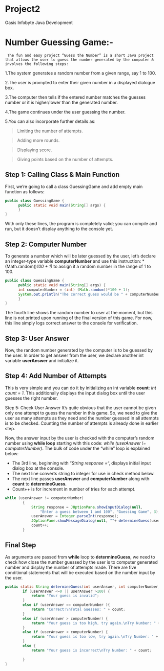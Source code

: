 # Project2
Oasis Infobyte Java Development
 # Number Guessing Game:-
     The fun and easy project “Guess the Number” is a short Java project that allows the user to guess the number generated by the computer & involves the following steps:

1.The system generates a random number from a given range, say 1 to 100.

2.The user is prompted to enter their given number in a displayed dialogue box.

3.The computer then tells if the entered number matches the guesses number or it is higher/lower than the generated number.

4.The game continues under the user guessing the number.

5.You can also incorporate further details as:

>Limiting the number of attempts.

>Adding more rounds.

>Displaying score.

>Giving points based on the number of attempts.

## Step 1: Calling Class & Main Function
First, we’re going to call a class GuessingGame and add empty main function as follows:
```java
public class GuessingGame {
      public static void main(String[] args) {
      }
}
```
With only these lines, the program is completely valid; you can compile and run, but it doesn’t display anything to the console yet.

## Step 2: Computer Number
To generate a number which will be later guessed by the user, let’s declare an integer-type variable **computerNumber** and use this instruction: *(Math.random()*100 + 1)* to assign it a random number in the range of 1 to 100.
```java
public class GuessingGame {
      public static void main(String[] args) {
      int computerNumber = (int) (Math.random()*100 + 1);
      System.out.println("The correct guess would be " + computerNumber);
      }
}
```
The fourth line shows the random number to user at the moment, but this line is not printed upon running of the final version of this game. For now, this line simply logs correct answer to the console for verification.

## Step 3: User Answer
Now, the random number generated by the computer is to be guessed by the user. In order to get answer from the user, we declare another int variable **userAnswer** and initialize it.

## Step 4: Add Number of Attempts
This is very simple and you can do it by initializing an int variable **count**: *int count = 1*. This additionally displays the input dialog box until the user guesses the right number.

Step 5: Check User Answer
It’s quite obvious that the user cannot be given only one attempt to guess the number in this game. So, we need to give the user as many attempts as they need and the number guessed in all attempts is to be checked. Counting the number of attempts is already done in earlier step.

Now, the answer input by the user is checked with the computer’s random number using **while loop** starting with this code: *while (userAnswer != computerNumber)*. The bulk of code under the “while” loop is explained below:
<ul>
  <li>The 3rd line, beginning with “<em>String response =</em>“, displays initial input dialog box at the console.</li>
  <li>The next line converts string to integer for use in check method below.</li>
    <li>The next line passes <strong>userAnswer</strong> and <strong>computerNumber</strong> along with <strong>count</strong> to <strong>determineGuess</strong>.</li>
  <li>Count++ is for increment in number of tries for each attempt.</li>
</ul>

```java
while (userAnswer != computerNumber)
        {
            String response = JOptionPane.showInputDialog(null,
                "Enter a guess between 1 and 100", "Guessing Game", 3);
            userAnswer = Integer.parseInt(response);
            JOptionPane.showMessageDialog(null, ""+ determineGuess(userAnswer, computerNumber, count));
            count++;
        }
```

## Final Step
As arguments are passed from **while** loop to **determineGuess**, we need to check how close the number guessed by the user is to computer generated number and display the number of attempts made. There are five conditional statements that will be executed based on the number input by the user.
```java
public static String determineGuess(int userAnswer, int computerNumber, int count){
        if (userAnswer <=0 || userAnswer >100) {
            return "Your guess is invalid";
        }
        else if (userAnswer == computerNumber ){
            return "Correct!\nTotal Guesses: " + count;
        }
        else if (userAnswer > computerNumber) {
            return "Your guess is too high, try again.\nTry Number: " + count;
        }
        else if (userAnswer < computerNumber) {
            return "Your guess is too low, try again.\nTry Number: " + count;
        }
        else {
            return "Your guess is incorrect\nTry Number: " + count;
            
        }
}
